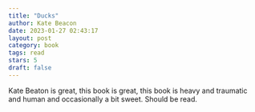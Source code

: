 ```yaml
---
title: "Ducks"
author: Kate Beacon
date: 2023-01-27 02:43:17
layout: post
category: book
tags: read
stars: 5
draft: false
---
```


Kate Beaton is great, this book is great, this book is heavy and traumatic and human and occasionally a bit sweet. Should be read.
